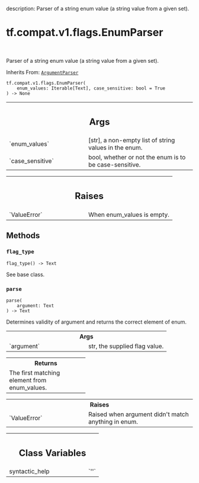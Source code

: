description: Parser of a string enum value (a string value from a given set).

<div itemscope itemtype="http://developers.google.com/ReferenceObject">
<meta itemprop="name" content="tf.compat.v1.flags.EnumParser" />
<meta itemprop="path" content="Stable" />
<meta itemprop="property" content="__init__"/>
<meta itemprop="property" content="flag_type"/>
<meta itemprop="property" content="parse"/>
<meta itemprop="property" content="syntactic_help"/>
</div>

# tf.compat.v1.flags.EnumParser

<!-- Insert buttons and diff -->

<table class="tfo-notebook-buttons tfo-api nocontent" align="left">

</table>



Parser of a string enum value (a string value from a given set).

Inherits From: [`ArgumentParser`](../../../../tf/compat/v1/flags/ArgumentParser.md)

<pre class="devsite-click-to-copy prettyprint lang-py tfo-signature-link">
<code>tf.compat.v1.flags.EnumParser(
    enum_values: Iterable[Text], case_sensitive: bool = True
) -> None
</code></pre>



<!-- Placeholder for "Used in" -->


<!-- Tabular view -->
 <table class="responsive fixed orange">
<colgroup><col width="214px"><col></colgroup>
<tr><th colspan="2"><h2 class="add-link">Args</h2></th></tr>

<tr>
<td>
`enum_values`<a id="enum_values"></a>
</td>
<td>
[str], a non-empty list of string values in the enum.
</td>
</tr><tr>
<td>
`case_sensitive`<a id="case_sensitive"></a>
</td>
<td>
bool, whether or not the enum is to be case-sensitive.
</td>
</tr>
</table>



<!-- Tabular view -->
 <table class="responsive fixed orange">
<colgroup><col width="214px"><col></colgroup>
<tr><th colspan="2"><h2 class="add-link">Raises</h2></th></tr>

<tr>
<td>
`ValueError`<a id="ValueError"></a>
</td>
<td>
When enum_values is empty.
</td>
</tr>
</table>



## Methods

<h3 id="flag_type"><code>flag_type</code></h3>

<pre class="devsite-click-to-copy prettyprint lang-py tfo-signature-link">
<code>flag_type() -> Text
</code></pre>

See base class.


<h3 id="parse"><code>parse</code></h3>

<pre class="devsite-click-to-copy prettyprint lang-py tfo-signature-link">
<code>parse(
    argument: Text
) -> Text
</code></pre>

Determines validity of argument and returns the correct element of enum.


<!-- Tabular view -->
 <table class="responsive fixed orange">
<colgroup><col width="214px"><col></colgroup>
<tr><th colspan="2">Args</th></tr>

<tr>
<td>
`argument`
</td>
<td>
str, the supplied flag value.
</td>
</tr>
</table>



<!-- Tabular view -->
 <table class="responsive fixed orange">
<colgroup><col width="214px"><col></colgroup>
<tr><th colspan="2">Returns</th></tr>
<tr class="alt">
<td colspan="2">
The first matching element from enum_values.
</td>
</tr>

</table>



<!-- Tabular view -->
 <table class="responsive fixed orange">
<colgroup><col width="214px"><col></colgroup>
<tr><th colspan="2">Raises</th></tr>

<tr>
<td>
`ValueError`
</td>
<td>
Raised when argument didn't match anything in enum.
</td>
</tr>
</table>







<!-- Tabular view -->
 <table class="responsive fixed orange">
<colgroup><col width="214px"><col></colgroup>
<tr><th colspan="2"><h2 class="add-link">Class Variables</h2></th></tr>

<tr>
<td>
syntactic_help<a id="syntactic_help"></a>
</td>
<td>
`''`
</td>
</tr>
</table>

